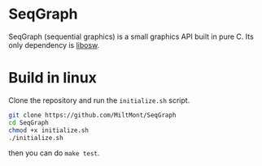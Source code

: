 # SeqGraph

SeqGraph (sequential graphics) is a small graphics API built in pure C. Its only dependency is [libosw](https://github.com/fadedled/libosw). 

# Build in linux
Clone the repository and run the `initialize.sh` script. 

```bash
git clone https://github.com/MiltMont/SeqGraph
cd SeqGraph
chmod +x initialize.sh
./initialize.sh
```

then you can do `make test`. 
